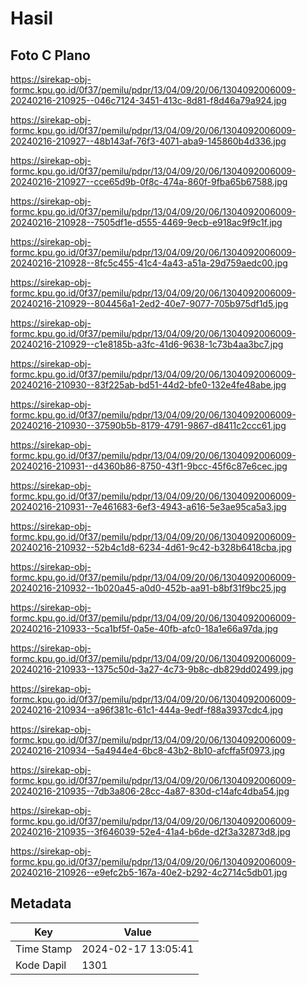 # Hasil

## Foto C Plano

https://sirekap-obj-formc.kpu.go.id/0f37/pemilu/pdpr/13/04/09/20/06/1304092006009-20240216-210925--046c7124-3451-413c-8d81-f8d46a79a924.jpg

https://sirekap-obj-formc.kpu.go.id/0f37/pemilu/pdpr/13/04/09/20/06/1304092006009-20240216-210927--48b143af-76f3-4071-aba9-145860b4d336.jpg

https://sirekap-obj-formc.kpu.go.id/0f37/pemilu/pdpr/13/04/09/20/06/1304092006009-20240216-210927--cce65d9b-0f8c-474a-860f-9fba65b67588.jpg

https://sirekap-obj-formc.kpu.go.id/0f37/pemilu/pdpr/13/04/09/20/06/1304092006009-20240216-210928--7505df1e-d555-4469-9ecb-e918ac9f9c1f.jpg

https://sirekap-obj-formc.kpu.go.id/0f37/pemilu/pdpr/13/04/09/20/06/1304092006009-20240216-210928--8fc5c455-41c4-4a43-a51a-29d759aedc00.jpg

https://sirekap-obj-formc.kpu.go.id/0f37/pemilu/pdpr/13/04/09/20/06/1304092006009-20240216-210929--804456a1-2ed2-40e7-9077-705b975df1d5.jpg

https://sirekap-obj-formc.kpu.go.id/0f37/pemilu/pdpr/13/04/09/20/06/1304092006009-20240216-210929--c1e8185b-a3fc-41d6-9638-1c73b4aa3bc7.jpg

https://sirekap-obj-formc.kpu.go.id/0f37/pemilu/pdpr/13/04/09/20/06/1304092006009-20240216-210930--83f225ab-bd51-44d2-bfe0-132e4fe48abe.jpg

https://sirekap-obj-formc.kpu.go.id/0f37/pemilu/pdpr/13/04/09/20/06/1304092006009-20240216-210930--37590b5b-8179-4791-9867-d8411c2ccc61.jpg

https://sirekap-obj-formc.kpu.go.id/0f37/pemilu/pdpr/13/04/09/20/06/1304092006009-20240216-210931--d4360b86-8750-43f1-9bcc-45f6c87e6cec.jpg

https://sirekap-obj-formc.kpu.go.id/0f37/pemilu/pdpr/13/04/09/20/06/1304092006009-20240216-210931--7e461683-6ef3-4943-a616-5e3ae95ca5a3.jpg

https://sirekap-obj-formc.kpu.go.id/0f37/pemilu/pdpr/13/04/09/20/06/1304092006009-20240216-210932--52b4c1d8-6234-4d61-9c42-b328b6418cba.jpg

https://sirekap-obj-formc.kpu.go.id/0f37/pemilu/pdpr/13/04/09/20/06/1304092006009-20240216-210932--1b020a45-a0d0-452b-aa91-b8bf31f9bc25.jpg

https://sirekap-obj-formc.kpu.go.id/0f37/pemilu/pdpr/13/04/09/20/06/1304092006009-20240216-210933--5ca1bf5f-0a5e-40fb-afc0-18a1e66a97da.jpg

https://sirekap-obj-formc.kpu.go.id/0f37/pemilu/pdpr/13/04/09/20/06/1304092006009-20240216-210933--1375c50d-3a27-4c73-9b8c-db829dd02499.jpg

https://sirekap-obj-formc.kpu.go.id/0f37/pemilu/pdpr/13/04/09/20/06/1304092006009-20240216-210934--a96f381c-61c1-444a-9edf-f88a3937cdc4.jpg

https://sirekap-obj-formc.kpu.go.id/0f37/pemilu/pdpr/13/04/09/20/06/1304092006009-20240216-210934--5a4944e4-6bc8-43b2-8b10-afcffa5f0973.jpg

https://sirekap-obj-formc.kpu.go.id/0f37/pemilu/pdpr/13/04/09/20/06/1304092006009-20240216-210935--7db3a806-28cc-4a87-830d-c14afc4dba54.jpg

https://sirekap-obj-formc.kpu.go.id/0f37/pemilu/pdpr/13/04/09/20/06/1304092006009-20240216-210935--3f646039-52e4-41a4-b6de-d2f3a32873d8.jpg

https://sirekap-obj-formc.kpu.go.id/0f37/pemilu/pdpr/13/04/09/20/06/1304092006009-20240216-210926--e9efc2b5-167a-40e2-b292-4c2714c5db01.jpg


## Metadata

| Key        | Value               |
| ---------- | ------------------- |
| Time Stamp | 2024-02-17 13:05:41 |
| Kode Dapil | 1301                |



